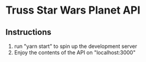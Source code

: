# Truss Star Wars Planet API

## Instructions
1. run "yarn start" to spin up the development server
2. Enjoy the contents of the API on "localhost:3000"